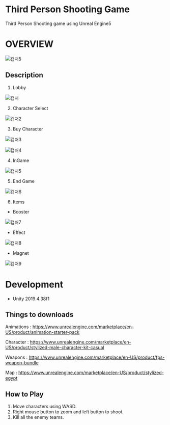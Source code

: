 # Third Person Shooting Game
 Third Person Shooting game using Unreal Engine5
 
 OVERVIEW
 =================
 
![캡처5](https://user-images.githubusercontent.com/86776597/211946761-f7c02415-e476-4c50-b040-8d4644a7c925.PNG)


Description
--------------
1. Lobby

![캡처](https://user-images.githubusercontent.com/86776597/211946775-0eff6348-7dc0-4506-b8d2-f4712b1f6f41.PNG)

2. Character Select

![캡처2](https://user-images.githubusercontent.com/86776597/211946868-bf575d9b-9725-4f11-a197-c0001470e120.PNG)

3. Buy Character

![캡처3](https://user-images.githubusercontent.com/86776597/211946904-371109ed-4582-44af-9c63-91617cf7c77d.PNG)


![캡처4](https://user-images.githubusercontent.com/86776597/211946932-a7d25dda-c237-4582-b547-40f4e719f061.PNG)

4. InGame

![캡처5](https://user-images.githubusercontent.com/86776597/211946975-b98b644c-0fd2-447a-bb42-8b7c4bb9ebae.PNG)

5. End Game

![캡처6](https://user-images.githubusercontent.com/86776597/211947109-d5a933b6-0ef5-4b01-a754-f20e1789776a.PNG)

6. Items

 * Booster
 
 ![캡처7](https://user-images.githubusercontent.com/86776597/211947174-0ad56b1d-879f-49d8-8f38-b53a649284b6.PNG)
 
 * Effect
 
 ![캡처8](https://user-images.githubusercontent.com/86776597/211947212-870bf54b-abbe-436a-8ecc-4eeaf1092722.PNG)
 
 * Magnet
 
 ![캡처9](https://user-images.githubusercontent.com/86776597/211947287-5d784b53-cc47-4600-8abe-cd80624a56b9.PNG)
 
 Development
 ============================
 * Unity 2019.4.38f1
   
 
Things to downloads 
----------------------
Animations : https://www.unrealengine.com/marketplace/en-US/product/animation-starter-pack

Character : https://www.unrealengine.com/marketplace/en-US/product/stylized-male-character-kit-casual

Weapons : https://www.unrealengine.com/marketplace/en-US/product/fps-weapon-bundle

Map : https://www.unrealengine.com/marketplace/en-US/product/stylized-egypt
 
 How to Play
 -------------------------------
 1. Move characters using WASD.
 2. Right mouse button to zoom and left button to shoot. 
 3. Kill all the enemy teams.

 
